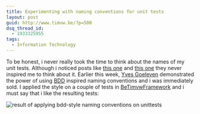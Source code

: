 ```yaml
---
title: Experimenting with naming conventions for unit tests
layout: post
guid: http://www.timvw.be/?p=500
dsq_thread_id:
  - 1933325955
tags:
  - Information Technology
---
```

To be honest, i never really took the time to think about the names of my unit tests. Although i noticed posts like [this one](http://codebetter.com/blogs/david_laribee/archive/2007/12/17/approaching-bdd.aspx) and [this one](http://elegantcode.com/2008/05/01/thanks-to-bdd/) they never inspired me to think about it. Earlier this week, [Yves Goeleven](http://www.goeleven.com) demonstrated the power of using [BDD](http://en.wikipedia.org/wiki/Behavior_driven_development) inspired naming conventions and i was immediately sold. I applied the style on a couple of tests in [BeTimvwFramework](http://www.codeplex.com/BeTimvwFramework) and i must say that i like the resulting tests:

![result of applying bdd-style naming conventions on unittests](http://www.timvw.be/wp-content/images/unittest_naming_conventions.gif)
